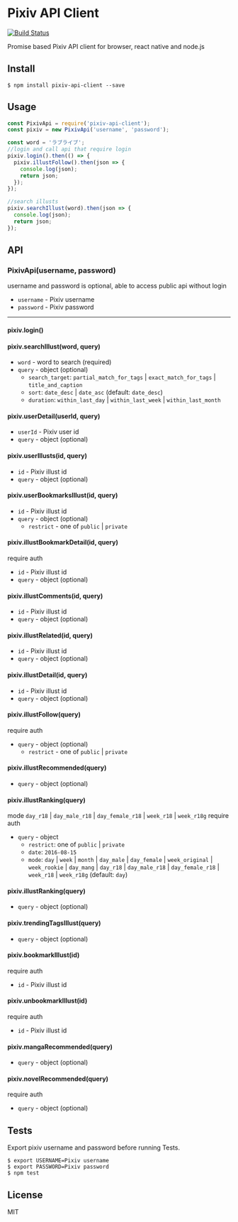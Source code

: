 # Pixiv API Client
[![Build Status](https://travis-ci.org/alphasp/pixiv-api-client.svg?branch=master)](https://travis-ci.org/alphasp/pixiv-api-client)

Promise based Pixiv API client for browser, react native and node.js


## Install

```
$ npm install pixiv-api-client --save 
```

## Usage

```js
const PixivApi = require('pixiv-api-client');
const pixiv = new PixivApi('username', 'password');

const word = 'ラブライブ';
//login and call api that require login
pixiv.login().then(() => {
  pixiv.illustFollow().then(json => {
	console.log(json);
	return json;
  });
});

//search illusts
pixiv.searchIllust(word).then(json => {
  console.log(json);
  return json;
});
```

## API

### PixivApi(username, password)
username and password is optional, able to access public api without login

- `username` - Pixiv username
- `password` - Pixiv password

<hr>

#### pixiv.login()

#### pixiv.searchIllust(word, query)
- `word` - word to search (required)
- `query` - object (optional)
  - `search_target`: `partial_match_for_tags` | `exact_match_for_tags` | `title_and_caption`
  - `sort`: `date_desc` | `date_asc` (default: `date_desc`)
  - `duration`: `within_last_day` | `within_last_week` | `within_last_month`

#### pixiv.userDetail(userId, query)
- `userId` - Pixiv user id
- `query` - object (optional)

#### pixiv.userIllusts(id, query) 
- `id` - Pixiv illust id
- `query` - object (optional)

#### pixiv.userBookmarksIllust(id, query)
- `id` - Pixiv illust id
- `query` - object (optional)
  - `restrict` - one of `public` | `private`

#### pixiv.illustBookmarkDetail(id, query)
require auth

- `id` - Pixiv illust id
- `query` - object (optional)

#### pixiv.illustComments(id, query)
- `id` - Pixiv illust id
- `query` - object (optional)

#### pixiv.illustRelated(id, query)
- `id` - Pixiv illust id
- `query` - object (optional)

#### pixiv.illustDetail(id, query)
- `id` - Pixiv illust id
- `query` - object (optional)

#### pixiv.illustFollow(query)
require auth

- `query` - object (optional)
  - `restrict` - one of `public` | `private`

#### pixiv.illustRecommended(query)
- `query` - object (optional)


#### pixiv.illustRanking(query)
mode `day_r18` | `day_male_r18` | `day_female_r18` | `week_r18` | `week_r18g` require auth

- `query` - object
  - `restrict`: one of `public` | `private`
  - `date`: `2016-08-15`
  - `mode`: `day` | `week` | `month` | `day_male` | `day_female` | `week_original` | `week_rookie` | `day_mang` | `day_r18` | `day_male_r18` | `day_female_r18` | `week_r18` | `week_r18g` (default: `day`)

#### pixiv.illustRanking(query)
- `query` - object (optional)

#### pixiv.trendingTagsIllust(query)
- `query` - object (optional)

#### pixiv.bookmarkIllust(id)
require auth

- `id` - Pixiv illust id

#### pixiv.unbookmarkIllust(id)
require auth

- `id` - Pixiv illust id

#### pixiv.mangaRecommended(query)
- `query` - object (optional)

#### pixiv.novelRecommended(query)
require auth

- `query` - object (optional)

## Tests

Export pixiv username and password before running Tests.

```
$ export USERNAME=Pixiv username
$ export PASSWORD=Pixiv password
$ npm test
```

## License

MIT